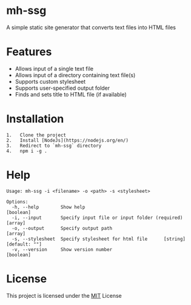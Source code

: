 # mh-ssg

A simple static site generator that converts text files into HTML files

# Features

- Allows input of a single text file
- Allows input of a directory containing text file(s)
- Supports custom stylesheet
- Supports user-specified output folder
- Finds and sets title to HTML file (if available)

# Installation

```
1.   Clone the project
2.   Install [NodeJs](https://nodejs.org/en/)
3.   Redirect to `mh-ssg` directory
4.   npm i -g .
```

# Help

```
Usage: mh-ssg -i <filename> -o <path> -s <stylesheet>

Options:
  -h, --help        Show help                                          [boolean]
  -i, --input       Specify input file or input folder (required)        [array]
  -o, --output      Specify output path                                  [array]
  -s, --stylesheet  Specify stylesheet for html file      [string] [default: ""]
  -v, --version     Show version number                                [boolean]
```

# License

This project is licensed under the [MIT](https://github.com/minhhang107/mh-ssg/blob/main/LICENSE) License
